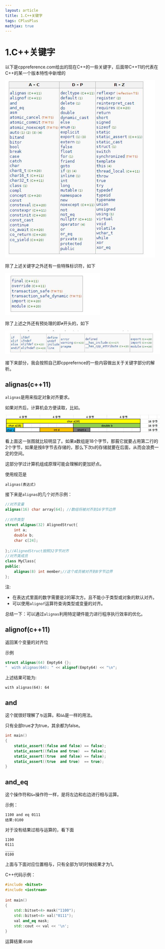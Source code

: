 ```yaml
---
layout: article
title: 1.C++关键字
tags: CPlusPlus
mathjax: true
---
```


# 1.C++关键字

以下是cppreference.com给出的现在C++的一些关键字，后面带C++11的代表在C++的某一个版本特性中新增的

![image-20240217201918296](./image/1/keywords.jpg)

除了上述关键字之外还有一些特殊标识符，如下

![image-20240217202112699](./image/1/special_1.jpg)

除了上述之外还有预处理的即`#`开头的，如下

![image-20240217202213965](./image/1/define.jpg)

接下来部分，我会按照自己即cpprefernce的一些内容做出关于关键字部分的解析。

## alignas(c++11)

`alignas`是用来指定对象对齐要求。

如果对齐后，计算机会方便读取，比如。

![image-20240218190816087](./image/1/alignas_1.jpg)

看上面这一张图就比较明显了。如果a数组是18个字节，那莪它就要占用第二行的2个字节，如果是按8字节去存储的，那么下次`b`的存储就要在后面，从而会浪费一定的空间。

这部分学过计算机组成原理可能会理解的更加好点。

使用规范是

```
alignas(表达式)
```

接下来是`alignas`的几个对齐示例：

```cpp
//对齐变量
alignas(16) char array[64]; //数组将被对齐到16字节边界

//对齐类型
struct alignas(32) AlignedStruct{
    int a;
    double b;
    char c[24];
    
};//AlignedStruct按照32字节对齐
//对齐类成员
class MyClass{
public:
	alignas(8) int member;//这个成员被对齐到8字节边界    
};
```

注:

* 在表达式里面的数字需要是2的幂次方。且不能小于类型或对象的默认对齐。
* 可以使用`alignof`运算符查询类型或变量的对齐。

总结一下：可以通过`alignas`利用特定硬件能力进行程序执行效率的优化。

## alignof(c++11)

返回某个变量的对齐位

示例

```cpp
struct alignas(64) Empty64 {};
"  with alignas(64): " << alignof(Empty64) << "\n";
```

上述结果可能为:

```
with alignas(64): 64
```

## and

这个就很好理解了`与`运算。和`&&`是一样的用法。

只有全部true才为true，其余都为false。

```cpp
int main()
{
    static_assert((false and false) == false);
    static_assert((false and true)  == false);
    static_assert((true  and false) == false);
    static_assert((true  and true)  == true);
}
```

## and_eq

这个操作符和`&=`操作符一样，是将左边和右边进行相与运算。

示例：

```
1100 and eq 0111
结果:0100
```

对于没有结果过相与运算的，看下面

```
1100
0111
____
0100
```

上面与下面对应位置相与，只有全部为1的时候结果才为1。

C++代码示例：

```cpp
#include <bitset>
#include <iostream>
 
int main()
{
    std::bitset<4> mask("1100");
    std::bitset<4> val("0111");
    val and_eq mask;
    std::cout << val << '\n';
}
```

运算结果:`0100`